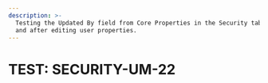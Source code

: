 ```yaml
---
description: >-
  Testing the Updated By field from Core Properties in the Security tab before
  and after editing user properties.
---
```


# TEST: SECURITY-UM-22


